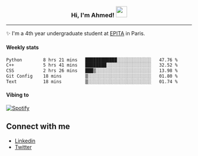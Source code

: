 <!-- Heading -->
<h3 align="center"> Hi, I'm Ahmed! <img src = "https://raw.githubusercontent.com/MartinHeinz/MartinHeinz/master/wave.gif" width = 30px></h3>

<!-- About section -->
---
✨ I'm a 4th year undergraduate student at <a href="https://www.epita.fr/en/">EPITA</a> in Paris.

<h4 align ="left"> Weekly stats </h4>

<!--START_SECTION:waka-->

```txt
Python        8 hrs 21 mins   ████████████░░░░░░░░░░░░░   47.76 %
C++           5 hrs 41 mins   ████████░░░░░░░░░░░░░░░░░   32.52 %
CSS           2 hrs 26 mins   ███▒░░░░░░░░░░░░░░░░░░░░░   13.98 %
Git Config    18 mins         ▒░░░░░░░░░░░░░░░░░░░░░░░░   01.80 %
Text          18 mins         ▒░░░░░░░░░░░░░░░░░░░░░░░░   01.74 %
```

<!--END_SECTION:waka-->

<h4 align ="left">Vibing to</h4>

[![Spotify](https://novatorem-ten-lyart.vercel.app/api/spotify)](https://open.spotify.com/user/31knevkvll66tzc3gqtoi6ngjbre)

<!-- Connect section -->

## Connect with me
  * <a href="https://www.linkedin.com/in/ahmed-hassayoune">Linkedin</a>
  * <a href="https://twitter.com/Ahmedhassaaa">Twitter</a>

<!-- Connect section: END -->
